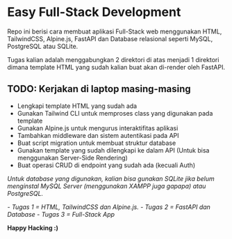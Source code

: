 # Easy Full-Stack Development

Repo ini berisi cara membuat aplikasi Full-Stack web menggunakan HTML, TailwindCSS, Alpine.js, FastAPI dan Database relasional seperti MySQL, PostgreSQL atau SQLite.

Tugas kalian adalah menggabungkan 2 direktori di atas menjadi 1 direktori dimana template HTML yang sudah kalian buat akan di-render oleh FastAPI.

## TODO: Kerjakan di laptop masing-masing

- Lengkapi template HTML yang sudah ada
- Gunakan Tailwind CLI untuk memproses class yang digunakan pada template
- Gunakan Alpine.js untuk mengurus interaktifitas aplikasi
- Tambahkan middleware dan sistem autentikasi pada API
- Buat script migration untuk membuat struktur database
- Gunakan template yang sudah dilengkapi ke dalam API (Untuk bisa menggunakan Server-Side Rendering)
- Buat operasi CRUD di endpoint yang sudah ada (kecuali Auth)

*Untuk database yang digunakan, kalian bisa gunakan SQLite jika belum menginstal MySQL Server (menggunakan XAMPP juga gapapa) atau PostgreSQL.*

*- Tugas 1 = HTML, TailwindCSS dan Alpine.js.*
*- Tugas 2 = FastAPI dan Database*
*- Tugas 3 = Full-Stack App*

**Happy Hacking :)**

